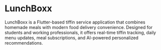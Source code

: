 # LunchBoxx
LunchBoxx is a Flutter-based tiffin service application that combines homemade meals with modern food delivery convenience. Designed for students and working professionals, it offers real-time tiffin tracking, daily menu updates, meal subscriptions, and AI-powered personalized recommendations.
